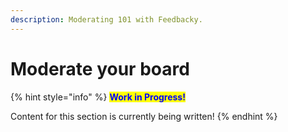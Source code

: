 ```yaml
---
description: Moderating 101 with Feedbacky.
---
```


# Moderate your board

{% hint style="info" %}
<mark style="color:blue;">**Work in Progress!**</mark>

Content for this section is currently being written!
{% endhint %}
